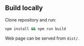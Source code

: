 ## Build locally
Clone repository and run:
```sh
npm install && npm run build
```
Web page can be served from `dist/`.
